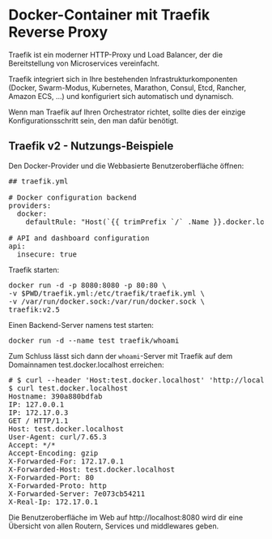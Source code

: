 # Docker-Container mit Traefik Reverse Proxy

Traefik ist ein moderner HTTP-Proxy und Load Balancer, der die Bereitstellung von Microservices vereinfacht.

Traefik integriert sich in Ihre bestehenden Infrastrukturkomponenten (Docker, Swarm-Modus, Kubernetes, Marathon, Consul, Etcd, Rancher, Amazon ECS, ...) und konfiguriert sich automatisch und dynamisch.

Wenn man Traefik auf Ihren Orchestrator richtet, sollte dies der einzige Konfigurationsschritt sein, den man dafür benötigt.

## Traefik v2 - Nutzungs-Beispiele

Den Docker-Provider und die Webbasierte Benutzeroberfläche öffnen:

<pre>
## traefik.yml

# Docker configuration backend
providers:
  docker:
    defaultRule: "Host(`{{ trimPrefix `/` .Name }}.docker.localhost`)"

# API and dashboard configuration
api:
  insecure: true
</pre>

Traefik starten:

<pre>
docker run -d -p 8080:8080 -p 80:80 \
-v $PWD/traefik.yml:/etc/traefik/traefik.yml \
-v /var/run/docker.sock:/var/run/docker.sock \
traefik:v2.5
</pre>

Einen Backend-Server namens test starten:

<pre>
docker run -d --name test traefik/whoami
</pre>

Zum Schluss lässt sich dann der <code>whoami</code>-Server mit Traefik auf dem Domainnamen test.docker.localhost erreichen:

<pre>
# $ curl --header 'Host:test.docker.localhost' 'http://localhost:80/'
$ curl test.docker.localhost
Hostname: 390a880bdfab
IP: 127.0.0.1
IP: 172.17.0.3
GET / HTTP/1.1
Host: test.docker.localhost
User-Agent: curl/7.65.3
Accept: */*
Accept-Encoding: gzip
X-Forwarded-For: 172.17.0.1
X-Forwarded-Host: test.docker.localhost
X-Forwarded-Port: 80
X-Forwarded-Proto: http
X-Forwarded-Server: 7e073cb54211
X-Real-Ip: 172.17.0.1
</pre>

Die Benutzeroberfläche im Web auf http://localhost:8080 wird dir eine Übersicht von allen Routern, Services und middlewares geben.
